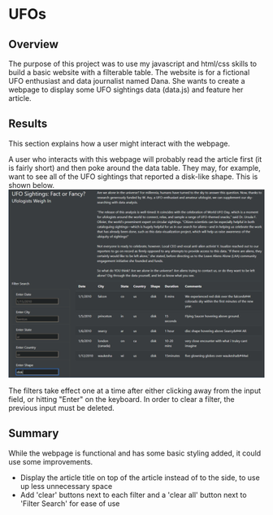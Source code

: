 # UFOs
## Overview
The purpose of this project was to use my javascript and html/css skills to build a basic website with a filterable table. The website is for a fictional UFO enthusiast and data journalist named Dana. She wants to create a webpage to display some UFO sightings data (data.js) and feature her article.

## Results
This section explains how a user might interact with the webpage.

A user who interacts with this webpage will probably read the article first (it is fairly short) and then poke around the data table. They may, for example, want to see all of the UFO sightings that reported a disk-like shape. This is shown below.
![Disk shaped UFOs](static/images/filter_example.png)

The filters take effect one at a time after either clicking away from the input field, or hitting "Enter" on the keyboard. In order to clear a filter, the previous input must be deleted.

## Summary
While the webpage is functional and has some basic styling added, it could use some improvements.
- Display the article title on top of the article instead of to the side, to use up less unnecessary space
- Add 'clear' buttons next to each filter and a 'clear all' button next to 'Filter Search' for ease of use
